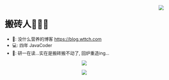 <img align="right" src="https://github-readme-stats.vercel.app/api?username=wttch96&count_private=true&show_icons=true&hide=contribs&include_all_commits=true&theme=vue" />

# 搬砖人🧱🧱🧱

- 📙: 没什么营养的博客 https://blog.wttch.com
- 💻: 四年 JavaCoder
- 🏫: 研一在读...实在是搬砖搬不动了, 回炉重造ing...

<p align="center">
  <a href="https://github.com">
    <img src="https://github-readme-stats.vercel.app/api/top-langs/?username=wttch96&layout=compact" />
  </a>
</p>

<p align="center">
  <a href="http://blog.wttch.com">
    <img src="https://img.shields.io/badge/🌱%20-我的博客-brightness.svg" />
  </a>
</p>
